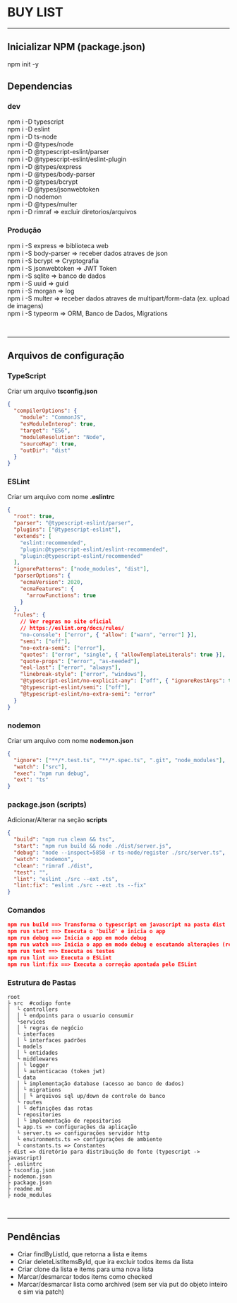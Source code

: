 # BUY LIST

---

## Inicializar NPM (package.json)

npm init -y

## Dependencias
### dev

npm i -D typescript  <br>
npm i -D eslint <br>
npm i -D ts-node <br>
npm i -D @types/node <br>
npm i -D @typescript-eslint/parser <br>
npm i -D @typescript-eslint/eslint-plugin <br>
npm i -D @types/express <br>
npm i -D @types/body-parser <br>
npm i -D @types/bcrypt <br>
npm i -D @types/jsonwebtoken <br>
npm i -D nodemon <br>
npm i -D @types/multer <br>
npm i -D rimraf => excluir diretorios/arquivos <br>

### Produção

npm i -S express => biblioteca web <br>
npm i -S body-parser => receber dados atraves de json <br>
npm i -S bcrypt => Cryptografia <br>
npm i -S jsonwebtoken => JWT Token <br>
npm i -S sqlite => banco de dados <br>
npm i -S uuid => guid <br>
npm i -S morgan => log <br>
npm i -S multer => receber dados atraves de multipart/form-data (ex. upload de imagens) <br>
npm i -S typeorm => ORM, Banco de Dados, Migrations <br>

<br>

---

## Arquivos de configuração

### TypeScript

Criar um arquivo **tsconfig.json**

```json
{
  "compilerOptions": {
    "module": "CommonJS",
    "esModuleInterop": true,
    "target": "ES6",
    "moduleResolution": "Node",
    "sourceMap": true,
    "outDir": "dist"
  }
}
```

### ESLint

Criar um arquivo com nome **.eslintrc**

```json
{
  "root": true,
  "parser": "@typescript-eslint/parser",
  "plugins": ["@typescript-eslint"],
  "extends": [
    "eslint:recommended",
    "plugin:@typescript-eslint/eslint-recommended",
    "plugin:@typescript-eslint/recommended"
  ],
  "ignorePatterns": ["node_modules", "dist"],
  "parserOptions": {
    "ecmaVersion": 2020,
    "ecmaFeatures": {
      "arrowFunctions": true
    }
  },
  "rules": {
    // Ver regras no site oficial
    // https://eslint.org/docs/rules/
    "no-console": ["error", { "allow": ["warn", "error"] }],
    "semi": ["off"],
    "no-extra-semi": ["error"],
    "quotes": ["error", "single", { "allowTemplateLiterals": true }],
    "quote-props": ["error", "as-needed"],
    "eol-last": ["error", "always"],
    "linebreak-style": ["error", "windows"],
    "@typescript-eslint/no-explicit-any": ["off", { "ignoreRestArgs": true }],
    "@typescript-eslint/semi": ["off"],
    "@typescript-eslint/no-extra-semi": "error"
  }
}
```

### nodemon

Criar um arquivo com nome **nodemon.json**

```json
{
  "ignore": ["**/*.test.ts", "**/*.spec.ts", ".git", "node_modules"],
  "watch": ["src"],
  "exec": "npm run debug",
  "ext": "ts"
}
```

### package.json (scripts)

Adicionar/Alterar na seção **scripts**

```json
{
  "build": "npm run clean && tsc",
  "start": "npm run build && node ./dist/server.js",
  "debug": "node --inspect=5858 -r ts-node/register ./src/server.ts",
  "watch": "nodemon",
  "clean": "rimraf ./dist",
  "test": "",
  "lint": "eslint ./src --ext .ts",
  "lint:fix": "eslint ./src --ext .ts --fix"
}
```

### Comandos

```json
npm run build ==> Transforma o typescript em javascript na pasta dist
npm run start ==> Executa o 'build' e inicia o app
npm run debug ==> Inicia o app em modo debug
npm run watch ==> Inicia o app em modo debug e escutando alterações (reinicia automaticamente)
npm run test ==> Executa os testes
npm run lint ==> Executa o ESLint
npm run lint:fix ==> Executa a correção apontada pelo ESLint
```

### Estrutura de Pastas

```
root
├ src  #codigo fonte
│  └ controllers
│  │ └ endpoints para o usuario consumir
│  └services
│  │ └ regras de negócio
│  └ interfaces
│  │ └ interfaces padrões
│  └ models
│  │ └ entidades
│  └ middlewares
│  │ └ logger
│  │ └ autenticacao (token jwt)
│  └ data
│  │ └ implementação database (acesso ao banco de dados)
│  │ └ migrations
│  │ │ └ arquivos sql up/down de controle do banco
│  └ routes
│  │ └ definições das rotas
│  └ repositories
│  │ └ implementação de repositorios
│  └ app.ts => configurações da aplicação
│  └ server.ts => configurações servidor http
│  └ environments.ts => configurações de ambiente
│  └ constants.ts => Constantes
├ dist => diretório para distribuição do fonte (typescript -> javascript)
├ .eslintrc
├ tsconfig.json
├ nodemon.json
├ package.json
├ readme.md
├ node_modules
```

<br>

---

## Pendências

- Criar findByListId, que retorna a lista e items
- Criar deleteListItemsById, que ira excluir todos items da lista
- Criar clone da lista e items para uma nova lista
- Marcar/desmarcar todos items como checked
- Marcar/desmarcar lista como archived (sem ser via put do objeto inteiro e sim via patch)
